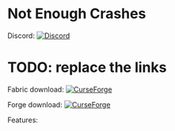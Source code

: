 # Not Enough Crashes
Discord:  [![Discord](https://img.shields.io/discord/219787567262859264.svg)](https://discord.gg/CFaCu97)  

# TODO: replace the links
Fabric download:  [![CurseForge](https://cf.way2muchnoise.eu/353890.svg)](https://curseforge.com/minecraft/mc-mods/not-enough-crashes)

Forge download:  [![CurseForge](https://cf.way2muchnoise.eu/442354.svg)](https://curseforge.com/minecraft/mc-mods/not-enough-crashes-forge)

<Description>

Features: 


